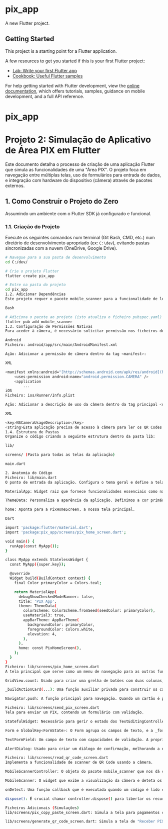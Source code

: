 # pix_app

A new Flutter project.

## Getting Started

This project is a starting point for a Flutter application.

A few resources to get you started if this is your first Flutter project:

- [Lab: Write your first Flutter app](https://docs.flutter.dev/get-started/codelab)
- [Cookbook: Useful Flutter samples](https://docs.flutter.dev/cookbook)

For help getting started with Flutter development, view the
[online documentation](https://docs.flutter.dev/), which offers tutorials,
samples, guidance on mobile development, and a full API reference.
# pix_app




# Projeto 2: Simulação de Aplicativo de Área PIX em Flutter

Este documento detalha o processo de criação de uma aplicação Flutter que simula as funcionalidades de uma "Área PIX". O projeto foca em navegação entre múltiplas telas, uso de formulários para entrada de dados, e integração com hardware do dispositivo (câmera) através de pacotes externos.

## 1. Como Construir o Projeto do Zero

Assumindo um ambiente com o Flutter SDK já configurado e funcional.

### 1.1. Criação do Projeto

Execute os seguintes comandos num terminal (Git Bash, CMD, etc.) num diretório de desenvolvimento apropriado (ex: `C:\dev`), evitando pastas sincronizadas com a nuvem (OneDrive, Google Drive).

```bash
# Navegue para a sua pasta de desenvolvimento
cd C:/dev/

# Crie o projeto Flutter
flutter create pix_app

# Entre na pasta do projeto
cd pix_app
1.2. Adicionar Dependências
Este projeto requer o pacote mobile_scanner para a funcionalidade de leitura de QR Code.

Bash

# Adiciona o pacote ao projeto (isto atualiza o ficheiro pubspec.yaml)
flutter pub add mobile_scanner
1.3. Configuração de Permissões Nativas
Para aceder à câmera, é necessário solicitar permissão nos ficheiros de configuração de cada plataforma.

Android
Ficheiro: android/app/src/main/AndroidManifest.xml

Ação: Adicionar a permissão de câmera dentro da tag <manifest>:

XML

<manifest xmlns:android="[http://schemas.android.com/apk/res/android](http://schemas.android.com/apk/res/android)">
    <uses-permission android:name="android.permission.CAMERA" />
    <application
        ...
iOS
Ficheiro: ios/Runner/Info.plist

Ação: Adicionar a descrição de uso da câmera dentro da tag principal <dict>:

XML

<key>NSCameraUsageDescription</key>
<string>Esta aplicação precisa de acesso à câmera para ler os QR Codes do PIX.</string>
1.4. Estrutura de Pastas
Organize o código criando a seguinte estrutura dentro da pasta lib:

lib/

screens/ (Pasta para todas as telas da aplicação)

main.dart

2. Anatomia do Código
Ficheiro: lib/main.dart
O ponto de entrada da aplicação. Configura o tema geral e define a tela inicial.

MaterialApp: Widget raiz que fornece funcionalidades essenciais como navegação e temas.

ThemeData: Personaliza a aparência da aplicação. Definimos a cor primária como Colors.teal e estilizámos a AppBar para ser consistente em todas as telas.

home: Aponta para a PixHomeScreen, a nossa tela principal.

Dart

import 'package:flutter/material.dart';
import 'package:pix_app/screens/pix_home_screen.dart';

void main() {
  runApp(const MyApp());
}

class MyApp extends StatelessWidget {
  const MyApp({super.key});

  @override
  Widget build(BuildContext context) {
    final Color primaryColor = Colors.teal;

    return MaterialApp(
      debugShowCheckedModeBanner: false,
      title: 'PIX App',
      theme: ThemeData(
        colorScheme: ColorScheme.fromSeed(seedColor: primaryColor),
        useMaterial3: true,
        appBarTheme: AppBarTheme(
          backgroundColor: primaryColor,
          foregroundColor: Colors.white,
          elevation: 4,
        ),
      ),
      home: const PixHomeScreen(),
    );
  }
}
Ficheiro: lib/screens/pix_home_screen.dart
A tela principal que serve como um menu de navegação para as outras funcionalidades.

GridView.count: Usado para criar uma grelha de botões com duas colunas, um layout comum para menus de apps.

_buildActionCard(...): Uma função auxiliar privada para construir os cartões de ação, evitando repetição de código. Cada cartão é um InkWell envolvendo um Card para ter um visual clicável com elevação.

Navigator.push: A função principal para navegação. Quando um cartão é pressionado, ela "empurra" uma nova tela para a pilha de navegação, levando o utilizador até ela.

Ficheiro: lib/screens/send_pix_screen.dart
Tela para enviar um PIX, contendo um formulário com validação.

StatefulWidget: Necessário para gerir o estado dos TextEditingControllers e da GlobalKey do formulário.

Form e GlobalKey<FormState>: O Form agrupa os campos de texto, e a _formKey permite-nos validar todos os campos de uma só vez com _formKey.currentState!.validate().

TextFormField: Um campo de texto com capacidades de validação. A propriedade validator define as regras (ex: não pode estar vazio, deve ser um número).

AlertDialog: Usado para criar um diálogo de confirmação, melhorando a experiência do utilizador ao permitir a revisão dos dados antes de finalizar a ação.

Ficheiro: lib/screens/read_qr_code_screen.dart
Implementa a funcionalidade de scanner de QR Code usando a câmera.

MobileScannerController: O objeto do pacote mobile_scanner que nos dá controlo sobre a câmera (ligar/desligar flash, trocar de câmera).

MobileScanner: O widget que exibe a visualização da câmera e deteta os códigos.

onDetect: Uma função callback que é executada quando um código é lido com sucesso. Dentro dela, capturamos o valor do código, exibimo-lo num AlertDialog e navegamos de volta.

dispose(): É crucial chamar controller.dispose() para libertar os recursos da câmera quando a tela é fechada.

Ficheiros Adicionais (Simulações)
lib/screens/pix_copy_paste_screen.dart: Simula a tela para pagamentos com "PIX Copia e Cola", contendo um TextField de múltiplas linhas.

lib/screens/generate_qr_code_screen.dart: Simula a tela de "Receber PIX", exibindo um ícone grande como placeholder para o QR Code a ser gerado.
